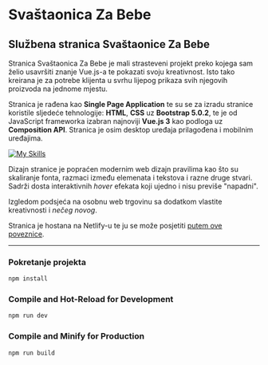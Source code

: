 # Svaštaonica Za Bebe

## Službena stranica Svaštaonice Za Bebe

Stranica Svaštaonica Za Bebe je mali strasteveni projekt preko kojega sam želio usavršiti znanje Vue.js-a te pokazati svoju kreativnost. Isto tako kreirana je za potrebe klijenta u svrhu lijepog prikaza svih njegovih proizvoda na jednome mjestu.

Stranica je rađena kao **Single Page Application** te su se za izradu stranice koristile sljedeće tehnologije: **HTML**, **CSS** uz **Bootstrap 5.0.2**, te je od JavaScript frameworka izabran najnoviji **Vue.js 3** kao podloga uz **Composition API**. Stranica je osim desktop uređaja prilagođena i mobilnim uređajima.

[![My Skills](https://skills.thijs.gg/icons?i=vue,bootstrap,netlify)](https://skills.thijs.gg)

Dizajn stranice je popraćen modernim web dizajn pravilima kao što su skaliranje fonta, razmaci između elemenata i tekstova i razne druge stvari. Sadrži dosta interaktivnih _hover_ efekata koji ujedno i nisu previše "napadni".

Izgledom podsjeća na osobnu web trgovinu sa dodatkom vlastite kreativnosti i _nečeg novog_.

Stranica je hostana na Netlify-u te ju se može posjetiti [putem ove poveznice](https://svastaonicazabebe.netlify.app).

---

### Pokretanje projekta

```sh
npm install
```

### Compile and Hot-Reload for Development

```sh
npm run dev
```

### Compile and Minify for Production

```sh
npm run build
```
